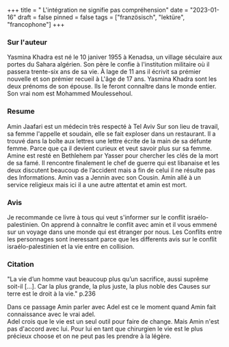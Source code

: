 +++
title = " L'intégration ne signifie pas compréhension"
date = "2023-01-16"
draft = false
pinned = false
tags = ["französisch", "lektüre", "francophone"]
+++
### Sur l'auteur

Yasmina Khadra est né le 10 janiver 1955 à Kenadsa, un village séculaire aux portes du Sahara algérien. Son père le confie à l'institution militaire où il passera trente-six ans de sa vie. À lage de 11 ans  il écrivit sa prémier nouvelle et son prémier recueil à L'âge de 17 ans. Yasmina Khadra sont les deux prénoms de son épouse. Ils le feront connaître dans le monde entier. Son vrai nom est Mohammed Moulessehoul.

### Resume

Amin Jaafari est un médecin très respecté à Tel Aviv Sur son lieu de travail, sa femme l'appelle et soudain, elle se fait exploser dans un restaurant. Il a trouvé dans la boîte aux lettres une lettre écrite de la main de sa défunte femme. Parce que ça il devient curieux et veut savoir plus sur sa femme. Amine est resté en Bethlehem par Yasser pour chercher les clés de la mort de sa famé. Il rencontre finalement le chef de guerre qui est libanaise et les deux discutent beaucoup de l’accident mais a fin de celui il ne résulte pas des Informations. Amin vas a Jennin avec son Cousin. Amin allé à un service religieux mais ici il a une autre attentat et amin est mort.

### Avis

Je recommande ce livre à tous qui veut s'informer sur le conflit israélo-palestinien. On apprend à connaître le conflit avec amin et il vous emmené sur un voyage dans une monde qui est étranger por nous. Les Conflits entre les personnages sont ineressant parce que les differents avis sur le conflit israélo-palestinien et la vie entre en collision.

### Citation

"La vie d’un homme vaut beaucoup plus qu’un sacrifice, aussi suprême soit-il \[...]. Car la plus grande, la plus juste, la plus noble des Causes sur terre est le droit à la vie." p.236 

Dans ce passage Amin parler avec Adel est ce le moment quand Amin fait connaissance avec le vrai adel.\
Adel crois que le vie est un seul outil pour faire de change. Mais Amin  n'est pas d'accord avec lui. Pour lui en tant que chirurgien le vie est le plus précieux choose et on ne peut pas les prendre à la légère.